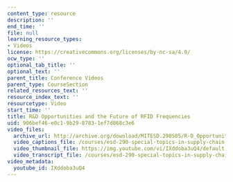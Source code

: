 ```yaml
---
content_type: resource
description: ''
end_time: ''
file: null
learning_resource_types:
- Videos
license: https://creativecommons.org/licenses/by-nc-sa/4.0/
ocw_type: ''
optional_tab_title: ''
optional_text: ''
parent_title: Conference Videos
parent_type: CourseSection
related_resources_text: ''
resource_index_text: ''
resourcetype: Video
start_time: ''
title: R&D Opportunities and the Future of RFID Frequencies
uid: 906bef46-e0c1-9b29-8783-1ef7d868c3e6
video_files:
  archive_url: http://archive.org/download/MITESD.290S05/R-D_Opportunities_Future_RFID_Frequencies-220k.mp4
  video_captions_file: /courses/esd-290-special-topics-in-supply-chain-management-spring-2005/bc616577b95c5bc1abc0e501b14de69c_IXddoba3uQ4.vtt
  video_thumbnail_file: https://img.youtube.com/vi/IXddoba3uQ4/default.jpg
  video_transcript_file: /courses/esd-290-special-topics-in-supply-chain-management-spring-2005/840392765ed08571c92c9c928ea5c49a_IXddoba3uQ4.pdf
video_metadata:
  youtube_id: IXddoba3uQ4
---
```

